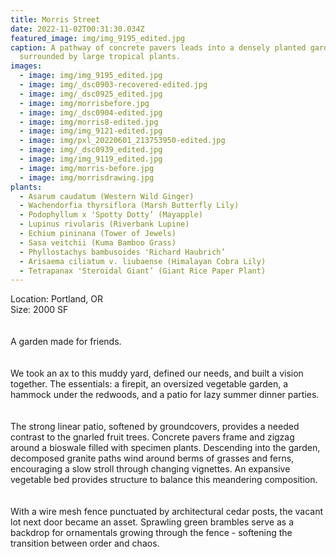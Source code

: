 ```yaml
---
title: Morris Street
date: 2022-11-02T00:31:30.034Z
featured_image: img/img_9195_edited.jpg
caption: A pathway of concrete pavers leads into a densely planted garden
  surrounded by large tropical plants.
images:
  - image: img/img_9195_edited.jpg
  - image: img/_dsc0903-recovered-edited.jpg
  - image: img/_dsc0925_edited.jpg
  - image: img/morrisbefore.jpg
  - image: img/_dsc0904-edited.jpg
  - image: img/morris8-edited.jpg
  - image: img/img_9121-edited.jpg
  - image: img/pxl_20220601_213753950-edited.jpg
  - image: img/_dsc0939_edited.jpg
  - image: img/img_9119_edited.jpg
  - image: img/morris-before.jpg
  - image: img/morrisdrawing.jpg
plants:
  - Asarum caudatum (Western Wild Ginger)
  - Wachendorfia thyrsiflora (Marsh Butterfly Lily)
  - Podophyllum x 'Spotty Dotty’ (Mayapple)
  - Lupinus rivularis (Riverbank Lupine)
  - Echium pininana (Tower of Jewels)
  - Sasa veitchii (Kuma Bamboo Grass)
  - Phyllostachys bambusoides 'Richard Haubrich’
  - Arisaema ciliatum v. liubaense (Himalayan Cobra Lily)
  - Tetrapanax 'Steroidal Giant’ (Giant Rice Paper Plant)
---
```

L﻿ocation: Portland, OR\
S﻿ize: 2000 SF\
\
\
A garden made for friends. \
\
\
We took an ax to this muddy yard, defined our needs, and built a vision together. The essentials: a firepit, an oversized vegetable garden, a hammock under the redwoods, and a patio for lazy summer dinner parties.\
\
\
The strong linear patio, softened by groundcovers, provides a needed contrast to the gnarled fruit trees. Concrete pavers frame and zigzag around a bioswale filled with specimen plants. Descending into the garden, decomposed granite paths wind around berms of grasses and ferns, encouraging a slow stroll through changing vignettes. An expansive vegetable bed provides structure to balance this meandering composition. \
\
\
With a wire mesh fence punctuated by architectural cedar posts, the vacant lot next door became an asset. Sprawling green brambles serve as a backdrop for ornamentals growing through the fence - softening the transition between order and chaos.